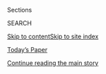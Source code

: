 <div id="app">

<div>

<div class="NYTAppHideMasthead css-1r6wvpq e1suatyy0">

<div class="section css-ui9rw0 e1suatyy2">

<div class="css-eph4ug er09x8g0">

<div class="css-6n7j50">

</div>

<span class="css-1dv1kvn">Sections</span>

<div class="css-10488qs">

<span class="css-1dv1kvn">SEARCH</span>

</div>

[Skip to content](#site-content)[Skip to site
index](#site-index)

</div>

<div class="css-10698na e1huz5gh0">

</div>

</div>

<div id="masthead-bar-one" class="section hasLinks css-15hmgas e1csuq9d3">

<div class="css-uqyvli e1csuq9d0">

</div>

<div class="css-1uqjmks e1csuq9d1">

</div>

<div class="css-9e9ivx">

[](https://myaccount.nytimes3xbfgragh.onion/auth/login?response_type=cookie&client_id=vi)

</div>

<div class="css-1bvtpon e1csuq9d2">

[Today’s Paper](https://www.nytimes3xbfgragh.onion/section/todayspaper)

</div>

</div>

</div>

</div>

<div data-aria-hidden="false">

<div id="site-content" data-role="main">

<div id="top-wrapper" class="css-15p45cc eaca97t0" type="top">

<div id="top-slug" class="css-19x0jxb eaca97t1" hidden="">

Advertisement

</div>

[Continue reading the main
story](#after-top)

<div class="ad top-wrapper" style="text-align:center;height:100%;display:block;min-height:90px">

<div id="top" class="place-ad" data-position="top" data-size-key="top">

</div>

</div>

<div id="after-top">

</div>

</div>

<div id="byline" class="section css-15h4p1b e9abtgs0">

<div class="css-1j21atc e1svk9qx1">

<div class="css-nfcc9b e1svk9qx3">

<div class="css-cnx41t">

![Portrait of David M.
Halbfinger](https://static01.graylady3jvrrxbe.onion/images/2018/10/10/multimedia/author-david-m-halbfinger/author-david-m-halbfinger-thumbLarge.png)

</div>

<div class="css-vl9dhg e1svk9qx5">

<div class="css-1nrhkj6 e1svk9qx6">

# David M. Halbfinger

</div>

## <span></span>

David M. Halbfinger is the Jerusalem bureau chief of The New York Times.
He covers Israel, the occupied Palestinian territories and the Middle
East. 

<span class="css-dd5dyy">More**</span>

</div>

</div>

</div>

<div>

<div id="mid1-wrapper" class="css-1mn4oms eaca97t0" type="rank">

<div id="mid1-slug" class="css-1tag3rd eaca97t1">

Advertisement

</div>

[Continue reading the main
story](#after-mid1)

<div id="mid1" class="ad mid1-wrapper" style="text-align:center;height:100%;display:block">

</div>

<div id="after-mid1">

</div>

</div>

</div>

<div class="css-185go5a e1o5byef0">

<div class="css-15cbhtu">

  - [Latest](#stream-panel)
  - <span class="css-6n7j50">Search</span>
    <div class="control">
    <div class="label-container css-1dv1kvn">
    Search
    </div>
    <div class="css-wm4t3d">
    **<span id="clear-search-input" class="css-1dv1kvn">Clear this text
    input</span>
    </div>
    </div>
    <span class="css-1iovbfw"></span>

<div id="stream-panel" class="section css-8msx5b e1jz0cab1">

<div class="css-13mho3u">

1.  
    
    <div class="css-1cp3ece">
    
    <div class="css-1l4spti">
    
    [](/2020/07/22/world/middleeast/palestinian-police-annex-israel.html)
    
    <div class="css-79elbk">
    
    ![](https://static01.graylady3jvrrxbe.onion/images/2020/07/19/world/19palestinian-police/00annex-palestinian-security2-thumbWide.jpg?quality=75&auto=webp&disable=upscale)
    
    </div>
    
    ## For Palestinian Police, Much to Lose if Israel Annexes West Bank Land
    
    Palestinian security officers, scorned for working with Israel, say
    they are on the front lines of building a state. But what if the
    state-building project fizzles?
    
    <div class="css-1nqbnmb ea5icrr0">
    
    By <span class="css-1n7hynb">David M. Halbfinger, Adam Rasgon
    <span>and</span> Mohammed
    Najib</span>
    
    </div>
    
    </div>
    
    <div class="css-1lc2l26 e1xfvim33">
    
    </div>
    
    </div>

2.  
    
    <div class="css-1cp3ece">
    
    <div class="css-1l4spti">
    
    [](/2020/07/01/world/middleeast/israel-annexation-netanyahu-johnson.html)
    
    <div class="css-79elbk">
    
    ![](https://static01.graylady3jvrrxbe.onion/images/2020/07/01/world/01israel-sub/01israel-sub-thumbWide.jpg?quality=75&auto=webp&disable=upscale)
    
    </div>
    
    ## Netanyahu’s Annexation Day Arrives, but All That Emerges Is Delay
    
    Boris Johnson, the British prime minister, added his voice to the
    chorus of foreign leaders opposing any unilateral annexation of the
    occupied West Bank.
    
    <div class="css-1nqbnmb ea5icrr0">
    
    By <span class="css-1n7hynb">David M.
    Halbfinger</span>
    
    </div>
    
    </div>
    
    <div class="css-1lc2l26 e1xfvim33">
    
    </div>
    
    </div>

3.  
    
    <div class="css-1cp3ece">
    
    <div class="css-1l4spti">
    
    [](/2020/06/29/world/middleeast/israel-ambassador-residence-sale.html)
    
    <div class="css-79elbk">
    
    ![](https://static01.graylady3jvrrxbe.onion/images/2020/06/29/world/29israel/29israel-thumbWide-v2.jpg?quality=75&auto=webp&disable=upscale)
    
    </div>
    
    ## 5 BRs, Pool/Hot Tub, Mediterranean Vu; Too Far to Commute to Jerusalem
    
    The United States has put the ambassador to Israel’s Malibu-style
    seaside estate on the market. It can be yours for only $87 million.
    
    <div class="css-1nqbnmb ea5icrr0">
    
    By <span class="css-1n7hynb">David M.
    Halbfinger</span>
    
    </div>
    
    </div>
    
    <div class="css-1lc2l26 e1xfvim33">
    
    </div>
    
    </div>

4.  
    
    <div class="css-1cp3ece">
    
    <div class="css-1l4spti">
    
    [](/2020/06/22/world/middleeast/israel-annexation-trump-kushner.html)
    
    <div class="css-79elbk">
    
    ![](https://static01.graylady3jvrrxbe.onion/images/2020/06/19/world/22annexation/22annexation-thumbWide-v2.jpg?quality=75&auto=webp&disable=upscale)
    
    </div>
    
    ### <span class="css-m70j1g">news analysis</span>
    
    ## Mixed Signals on Israeli Annexation Reflect Split Among Officials
    
    U.S. and Israeli officials are divided on whether annexation is a
    means to get Palestinians to the table, or whether the peace plan is
    a means to get annexation.
    
    <div class="css-1nqbnmb ea5icrr0">
    
    By <span class="css-1n7hynb">David M. Halbfinger <span>and</span>
    Michael
    Crowley</span>
    
    </div>
    
    </div>
    
    <div class="css-1lc2l26 e1xfvim33">
    
    </div>
    
    </div>

5.  
    
    <div class="css-1cp3ece">
    
    <div class="css-1l4spti">
    
    [](/2020/06/19/world/middleeast/isael-annexation-west-bank-risks.html)
    
    <div class="css-79elbk">
    
    ![](https://static01.graylady3jvrrxbe.onion/images/2020/06/19/world/19israel-annex1/merlin_173692920_1ce6be95-9f82-4e33-9b66-3cabdc86fef7-thumbWide.jpg?quality=75&auto=webp&disable=upscale)
    
    </div>
    
    ## As Annexation Looms, Israeli Experts Warn of Security Risks
    
    Unilaterally taking territory the Palestinians have counted on for a
    state could cement Benjamin Netanyahu’s legacy. It could also
    destabilize the region.
    
    <div class="css-1nqbnmb ea5icrr0">
    
    By <span class="css-1n7hynb">David M. Halbfinger <span>and</span>
    Adam
    Rasgon</span>
    
    </div>
    
    </div>
    
    <div class="css-1lc2l26 e1xfvim33">
    
    </div>
    
    </div>

6.  
    
    <div class="css-1cp3ece">
    
    <div class="css-1l4spti">
    
    [](/2020/06/12/world/middleeast/west-bank-annexation-israel-uae.html)
    
    <div class="css-79elbk">
    
    ![](https://static01.graylady3jvrrxbe.onion/images/2020/06/12/world/12israel01/12israel01-thumbWide.jpg?quality=75&auto=webp&disable=upscale)
    
    </div>
    
    ## Arab Envoy Warns Israelis That Annexation Threatens Warming Ties
    
    In a watershed op-ed article, an influential Arab diplomat wrote, in
    Hebrew, that normalization with Israel would not survive a
    unilateral land grab at the Palestinians’ expense.
    
    <div class="css-1nqbnmb ea5icrr0">
    
    By <span class="css-1n7hynb">David M. Halbfinger <span>and</span>
    Ben
    Hubbard</span>
    
    </div>
    
    </div>
    
    <div class="css-1lc2l26 e1xfvim33">
    
    </div>
    
    </div>

7.  
    
    <div class="css-1cp3ece">
    
    <div class="css-1l4spti">
    
    [](/2020/06/09/world/middleeast/israel-supreme-court-west-bank-settlements.html)
    
    <div class="css-79elbk">
    
    ![](https://static01.graylady3jvrrxbe.onion/images/2020/06/09/world/09israel4/09israel4-thumbWide.jpg?quality=75&auto=webp&disable=upscale)
    
    </div>
    
    ## Israel Court Rejects Law Legalizing Thousands of Settlement Homes
    
    Palestinian landowners will now be able to move ahead with lawsuits
    to recover privately owned property on which nearly 4,000 Jewish
    homes had been built in the occupied West Bank.
    
    <div class="css-1nqbnmb ea5icrr0">
    
    By <span class="css-1n7hynb">David M. Halbfinger <span>and</span>
    Adam
    Rasgon</span>
    
    </div>
    
    </div>
    
    <div class="css-1lc2l26 e1xfvim33">
    
    </div>
    
    </div>

8.  
    
    <div class="css-1cp3ece">
    
    <div class="css-1l4spti">
    
    [](/2020/06/08/world/middleeast/palestinian-authority-annexation-israel.html)
    
    <div class="css-79elbk">
    
    ![](https://static01.graylady3jvrrxbe.onion/images/2020/06/08/world/08palestinians1/merlin_171855060_0ff6b518-921a-49c5-9ce4-54d659517217-thumbWide.jpg?quality=75&auto=webp&disable=upscale)
    
    </div>
    
    ## The Palestinian Plan to Stop Annexation: Remind Israel What Occupation Means
    
    Officials in the West Bank say they are willing to let the
    Palestinian Authority collapse if Israel applies its sovereignty
    over occupied territory.
    
    <div class="css-1nqbnmb ea5icrr0">
    
    By <span class="css-1n7hynb">David M. Halbfinger <span>and</span>
    Adam
    Rasgon</span>
    
    </div>
    
    </div>
    
    <div class="css-1lc2l26 e1xfvim33">
    
    </div>
    
    </div>

9.  
    
    <div class="css-1cp3ece">
    
    <div class="css-1l4spti">
    
    [](/2020/06/04/world/middleeast/israel-liberman-netanyahu-annexation-west-bank.html)
    
    <div class="css-79elbk">
    
    ![](https://static01.graylady3jvrrxbe.onion/images/2020/06/04/world/04Liberman/04Liberman-thumbWide-v2.jpg?quality=75&auto=webp&disable=upscale)
    
    </div>
    
    ## A Would-Be Netanyahu Nemesis Snipes From the Sidelines
    
    A settler himself, Avigdor Liberman taunts Israel’s prime minister
    for talking endlessly about annexing West Bank territory, giving
    opponents time to mobilize.
    
    <div class="css-1nqbnmb ea5icrr0">
    
    By <span class="css-1n7hynb">David M.
    Halbfinger</span>
    
    </div>
    
    </div>
    
    <div class="css-1lc2l26 e1xfvim33">
    
    </div>
    
    </div>

10. 
    
    <div class="css-1cp3ece">
    
    <div class="css-1l4spti">
    
    [](/2020/06/01/world/middleeast/israel-annex-netanyahu-westbank.html)
    
    <div class="css-79elbk">
    
    ![](https://static01.graylady3jvrrxbe.onion/images/2020/06/01/world/01israel-annex/01israel-annex-thumbWide-v2.jpg?quality=75&auto=webp&disable=upscale)
    
    </div>
    
    ## Netanyahu’s Annexation Plans Meet Surprise Opponent: Israeli Settlers
    
    Prime Minister Benjamin Netanyahu has promised to annex much of the
    occupied West Bank. But now that he can, there are questions about
    whether he will.
    
    <div class="css-1nqbnmb ea5icrr0">
    
    By <span class="css-1n7hynb">David M. Halbfinger <span>and</span>
    Adam Rasgon</span>
    
    </div>
    
    </div>
    
    <div class="css-1lc2l26 e1xfvim33">
    
    </div>
    
    </div>

<div class="css-13mho3u">

<div class="css-1t62hi8">

<div class="css-1stvaey">

Show
More

<div>

<div style="border:0;clip:rect(0 0 0 0);height:1px;margin:-1px;overflow:hidden;white-space:nowrap;padding:0;width:1px;position:absolute" data-role="log" data-aria-live="assertive">

</div>

<div style="border:0;clip:rect(0 0 0 0);height:1px;margin:-1px;overflow:hidden;white-space:nowrap;padding:0;width:1px;position:absolute" data-role="log" data-aria-live="assertive">

</div>

<div style="border:0;clip:rect(0 0 0 0);height:1px;margin:-1px;overflow:hidden;white-space:nowrap;padding:0;width:1px;position:absolute" data-role="log" data-aria-live="polite">

</div>

<div style="border:0;clip:rect(0 0 0 0);height:1px;margin:-1px;overflow:hidden;white-space:nowrap;padding:0;width:1px;position:absolute" data-role="log" data-aria-live="polite">

</div>

</div>

</div>

</div>

</div>

</div>

<div class="css-g6hk37 supplemental">

<div id="mid2-wrapper" class="css-10wkyv7 eaca97t0" type="lede">

<div id="mid2-slug" class="css-1tag3rd eaca97t1">

Advertisement

</div>

[Continue reading the main
story](#after-mid2)

<div id="mid2" class="ad mid2-wrapper" style="text-align:center;height:100%;display:block;min-height:250px">

</div>

<div id="after-mid2">

</div>

</div>

## Follow Elsewhere

<div class="module-body">

  - [**<span data-aria-hidden="true">halbfinger</span><span class="css-1dv1kvn">twitter
    page for halbfinger</span>](https://twitter.com/halbfinger)

</div>

</div>

</div>

</div>

</div>

</div>

</div>

## Site Index

<div>

</div>

## Site Information Navigation

  - [© <span>2020</span> <span>The New York Times
    Company</span>](https://help.nytimes3xbfgragh.onion/hc/en-us/articles/115014792127-Copyright-notice)

<!-- end list -->

  - [NYTCo](https://www.nytco.com/)
  - [Contact
    Us](https://help.nytimes3xbfgragh.onion/hc/en-us/articles/115015385887-Contact-Us)
  - [Work with us](https://www.nytco.com/careers/)
  - [Advertise](https://nytmediakit.com/)
  - [T Brand Studio](http://www.tbrandstudio.com/)
  - [Your Ad
    Choices](https://www.nytimes3xbfgragh.onion/privacy/cookie-policy#how-do-i-manage-trackers)
  - [Privacy](https://www.nytimes3xbfgragh.onion/privacy)
  - [Terms of
    Service](https://help.nytimes3xbfgragh.onion/hc/en-us/articles/115014893428-Terms-of-service)
  - [Terms of
    Sale](https://help.nytimes3xbfgragh.onion/hc/en-us/articles/115014893968-Terms-of-sale)
  - [Site
    Map](https://spiderbites.nytimes3xbfgragh.onion)
  - [Help](https://help.nytimes3xbfgragh.onion/hc/en-us)
  - [Subscriptions](https://www.nytimes3xbfgragh.onion/subscription?campaignId=37WXW)

</div>

</div>
